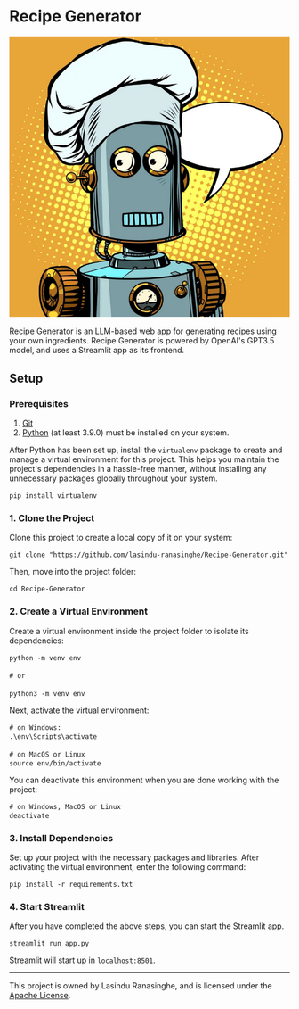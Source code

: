 # Recipe Generator

<img src="assets/robot.png" alt="Robot Chef">

Recipe Generator is an LLM-based web app for generating recipes using your own ingredients. Recipe Generator is powered by OpenAI's GPT3.5 model, and uses a Streamlit app as its frontend.

## Setup

### Prerequisites

1. <a href="https://git-scm.com/">Git<a>
2. <a href="https://www.python.org/">Python<a> (at least 3.9.0) must be installed on your system.

After Python has been set up, install the `virtualenv` package to create and manage a virtual environment for this project. This helps you maintain the project's dependencies in a hassle-free manner, without installing any unnecessary packages globally throughout your system.

```
pip install virtualenv
```

### 1. Clone the Project

Clone this project to create a local copy of it on your system:

```shell
git clone "https://github.com/lasindu-ranasinghe/Recipe-Generator.git"
```

Then, move into the project folder:

```shell
cd Recipe-Generator
```

### 2. Create a Virtual Environment

Create a virtual environment inside the project folder to isolate its dependencies:

```shell
python -m venv env

# or

python3 -m venv env
```

Next, activate the virtual environment:

```shell
# on Windows:
.\env\Scripts\activate

# on MacOS or Linux
source env/bin/activate
```

You can deactivate this environment when you are done working with the project:

```shell
# on Windows, MacOS or Linux
deactivate
```

### 3. Install Dependencies

Set up your project with the necessary packages and libraries. After activating the virtual environment, enter the following command:

```shell
pip install -r requirements.txt
```

### 4. Start Streamlit

After you have completed the above steps, you can start the Streamlit app.

```shell
streamlit run app.py
```

Streamlit will start up in `localhost:8501`.

<hr />

This project is owned by Lasindu Ranasinghe, and is licensed under the <a href="https://github.com/lasindu-ranasinghe/Recipe-Generator/blob/main/LICENSE">Apache License</a>.